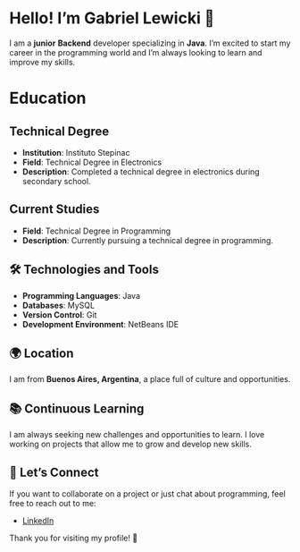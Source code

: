 # Hello! I’m Gabriel Lewicki 👋

I am a **junior** **Backend** developer specializing in **Java**. I’m excited to start my career in the programming world and I’m always looking to learn and improve my skills.

# Education

## Technical Degree
- **Institution**: Instituto Stepinac
- **Field**: Technical Degree in Electronics
- **Description**: Completed a technical degree in electronics during secondary school.

## Current Studies
- **Field**: Technical Degree in Programming
- **Description**: Currently pursuing a technical degree in programming.

## 🛠️ Technologies and Tools

- **Programming Languages**: Java
- **Databases**: MySQL
- **Version Control**: Git
- **Development Environment**: NetBeans IDE

## 🌍 Location

I am from **Buenos Aires, Argentina**, a place full of culture and opportunities.

## 📚 Continuous Learning

I am always seeking new challenges and opportunities to learn. I love working on projects that allow me to grow and develop new skills.

## 🤝 Let’s Connect

If you want to collaborate on a project or just chat about programming, feel free to reach out to me:

- [LinkedIn](www.linkedin.com/in/christian-gabriel-lewicki)

Thank you for visiting my profile! 🚀

